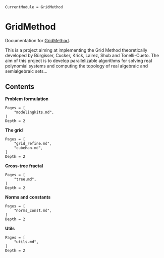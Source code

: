 ```@meta
CurrentModule = GridMethod
```

# GridMethod

Documentation for [GridMethod](https://github.com/LauraBMo/GridMethod.jl).

This is a project aiming at implementing the Grid Method theoretically developed by Bürgisser, Cucker, Krick, Lairez, Shub and Tonelli-Cueto. 
The aim of this project is to develop parallelizable algorithms for solving real polynomial systems and computing the topology of real algebraic and semialgebraic sets...

## Contents

**Problem formulation**
```@contents
Pages = [
    "modelingkits.md",
]
Depth = 2
```

**The grid**
```@contents
Pages = [
    "grid_refine.md",
    "cubeHan.md",
]
Depth = 2
```

**Cross-tree fractal**
```@contents
Pages = [
    "tree.md",
]
Depth = 2
```

**Norms and constants**
```@contents
Pages = [
    "norms_const.md",
]
Depth = 2
```

**Utils**
```@contents
Pages = [
    "utils.md",
]
Depth = 2
```
